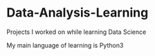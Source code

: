 # Data-Analysis-Learning
Projects I worked on while learning Data Science

My main language of learning is Python3
